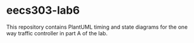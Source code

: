 # eecs303-lab6

This repository contains PlantUML timing and state diagrams for the
one way traffic controller in part A of the lab.

